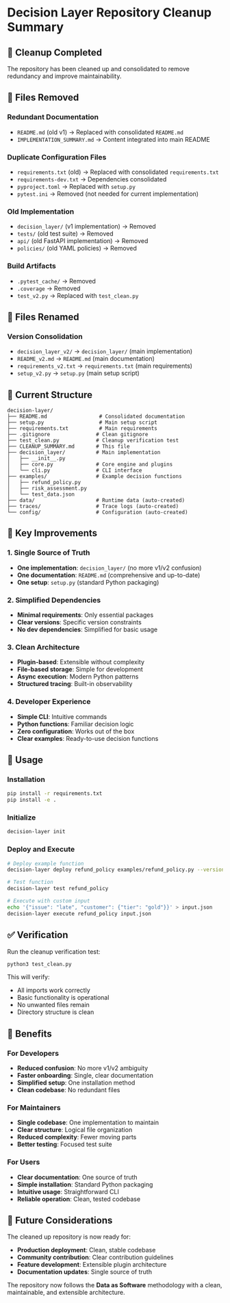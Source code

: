 # Decision Layer Repository Cleanup Summary

## 🧹 Cleanup Completed

The repository has been cleaned up and consolidated to remove redundancy and improve maintainability.

## 📁 Files Removed

### Redundant Documentation
- `README.md` (old v1) → Replaced with consolidated `README.md`
- `IMPLEMENTATION_SUMMARY.md` → Content integrated into main README

### Duplicate Configuration Files
- `requirements.txt` (old) → Replaced with consolidated `requirements.txt`
- `requirements-dev.txt` → Dependencies consolidated
- `pyproject.toml` → Replaced with `setup.py`
- `pytest.ini` → Removed (not needed for current implementation)

### Old Implementation
- `decision_layer/` (v1 implementation) → Removed
- `tests/` (old test suite) → Removed
- `api/` (old FastAPI implementation) → Removed
- `policies/` (old YAML policies) → Removed

### Build Artifacts
- `.pytest_cache/` → Removed
- `.coverage` → Removed
- `test_v2.py` → Replaced with `test_clean.py`

## 📁 Files Renamed

### Version Consolidation
- `decision_layer_v2/` → `decision_layer/` (main implementation)
- `README_v2.md` → `README.md` (main documentation)
- `requirements_v2.txt` → `requirements.txt` (main requirements)
- `setup_v2.py` → `setup.py` (main setup script)

## 📁 Current Structure

```
decision-layer/
├── README.md                 # Consolidated documentation
├── setup.py                  # Main setup script
├── requirements.txt          # Main requirements
├── .gitignore               # Clean gitignore
├── test_clean.py            # Cleanup verification test
├── CLEANUP_SUMMARY.md       # This file
├── decision_layer/          # Main implementation
│   ├── __init__.py
│   ├── core.py              # Core engine and plugins
│   └── cli.py               # CLI interface
├── examples/                # Example decision functions
│   ├── refund_policy.py
│   ├── risk_assessment.py
│   └── test_data.json
├── data/                    # Runtime data (auto-created)
├── traces/                  # Trace logs (auto-created)
└── config/                  # Configuration (auto-created)
```

## 🔧 Key Improvements

### 1. Single Source of Truth
- **One implementation**: `decision_layer/` (no more v1/v2 confusion)
- **One documentation**: `README.md` (comprehensive and up-to-date)
- **One setup**: `setup.py` (standard Python packaging)

### 2. Simplified Dependencies
- **Minimal requirements**: Only essential packages
- **Clear versions**: Specific version constraints
- **No dev dependencies**: Simplified for basic usage

### 3. Clean Architecture
- **Plugin-based**: Extensible without complexity
- **File-based storage**: Simple for development
- **Async execution**: Modern Python patterns
- **Structured tracing**: Built-in observability

### 4. Developer Experience
- **Simple CLI**: Intuitive commands
- **Python functions**: Familiar decision logic
- **Zero configuration**: Works out of the box
- **Clear examples**: Ready-to-use decision functions

## 🚀 Usage

### Installation
```bash
pip install -r requirements.txt
pip install -e .
```

### Initialize
```bash
decision-layer init
```

### Deploy and Execute
```bash
# Deploy example function
decision-layer deploy refund_policy examples/refund_policy.py --version v1.0

# Test function
decision-layer test refund_policy

# Execute with custom input
echo '{"issue": "late", "customer": {"tier": "gold"}}' > input.json
decision-layer execute refund_policy input.json
```

## ✅ Verification

Run the cleanup verification test:
```bash
python3 test_clean.py
```

This will verify:
- All imports work correctly
- Basic functionality is operational
- No unwanted files remain
- Directory structure is clean

## 🎯 Benefits

### For Developers
- **Reduced confusion**: No more v1/v2 ambiguity
- **Faster onboarding**: Single, clear documentation
- **Simplified setup**: One installation method
- **Clean codebase**: No redundant files

### For Maintainers
- **Single codebase**: One implementation to maintain
- **Clear structure**: Logical file organization
- **Reduced complexity**: Fewer moving parts
- **Better testing**: Focused test suite

### For Users
- **Clear documentation**: One source of truth
- **Simple installation**: Standard Python packaging
- **Intuitive usage**: Straightforward CLI
- **Reliable operation**: Clean, tested codebase

## 🔮 Future Considerations

The cleaned up repository is now ready for:
- **Production deployment**: Clean, stable codebase
- **Community contribution**: Clear contribution guidelines
- **Feature development**: Extensible plugin architecture
- **Documentation updates**: Single source of truth

The repository now follows the **Data as Software** methodology with a clean, maintainable, and extensible architecture. 